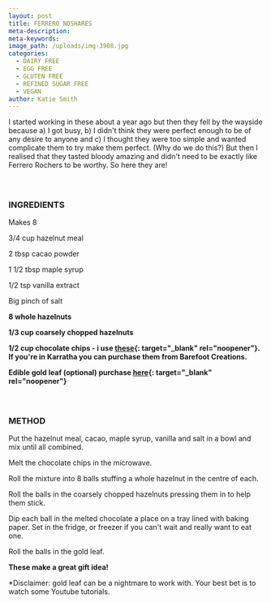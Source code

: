 ```yaml
---
layout: post
title: FERRERO NOSHARES
meta-description:
meta-keywords:
image_path: /uploads/img-3908.jpg
categories:
  - DAIRY FREE
  - EGG FREE
  - GLUTEN FREE
  - REFINED SUGAR FREE
  - VEGAN
author: Katie Smith
---
```


I started working in these about a year ago but then they fell by the wayside because a) I got busy, b) I didn't think they were perfect enough to be of any desire to anyone and c) I thought they were too simple and wanted complicate them to try make them perfect. (Why do we do this?) But then I realised that they tasted bloody amazing and didn't need to be exactly like Ferrero Rochers to be worthy. So here they are\!

#### &nbsp;

### INGREDIENTS

Makes 8

3/4 cup hazelnut meal

2 tbsp cacao powder

1 1/2 tbsp maple syrup

1/2 tsp vanilla extract

Big pinch of salt

**8 whole hazelnuts**

**1/3 cup coarsely chopped hazelnuts**

**1/2 cup chocolate chips - i use [these](https://www.goodness.com.au/organic-dark-chocolate-drops-55-cocoa-5kg/){: target="_blank" rel="noopener"}. If you're in Karratha you can purchase them from Barefoot Creations.**

**Edible gold leaf (optional) purchase [here](https://www.bakeboss.com.au/product/8243-cake-craft-edible-24k-gold-leaf-5-sheets){: target="_blank" rel="noopener"}**

#### &nbsp;

### METHOD

Put the hazelnut meal, cacao, maple syrup, vanilla and salt in a bowl and mix until all combined.

Melt the chocolate chips in the microwave.

Roll the mixture into 8 balls stuffing a whole hazelnut in the centre of each.&nbsp;

Roll the balls in the coarsely chopped hazelnuts pressing them in to help them stick.

Dip each ball in the melted chocolate a place on a tray lined with baking paper. Set in the fridge, or freezer if you can't wait and really want to eat one.

Roll the balls in the gold leaf.

**These make a great gift idea\!**

\*Disclaimer: gold leaf can be a nightmare to work with. Your best bet is to watch some Youtube tutorials.

&nbsp;

&nbsp;